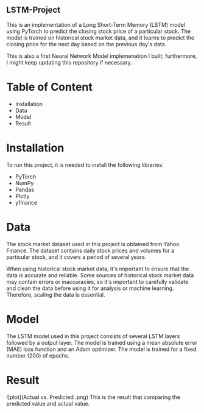 ## LSTM-Project
This is an implementation of a Long Short-Term Memory (LSTM) model using PyTorch to predict the closing stock price of a particular stock. The model is trained on historical stock market data, and it learns to predict the closing price for the next day based on the previous day's data.

This is also a first Neural Network Model implemenation I built; furthermore, I might keep updating this repository if necessary.
# Table of Content
  * Installation
  * Data
  * Model
  * Result
# Installation
To run this project, it is needed to install the following libraries:
 * PyTorch
 * NumPy
 * Pandas
 * Plotly
 * yfinance
# Data 
The stock market dataset used in this project is obtained from Yahoo Finance. The dataset contains daily stock prices and volumes for a particular stock, and it covers a period of several years.

When using historical stock market data, it's important to ensure that the data is accurate and reliable. Some sources of historical stock market data may contain errors or inaccuracies, so it's important to carefully validate and clean the data before using it for analysis or machine learning. Therefore, scaling the data is essential.

# Model
The LSTM model used in this project consists of several LSTM layers followed by a output layer. The model is trained using a mean absolute error (MAE) loss function and an Adam optimizer. The model is trained for a fixed number (200) of epochs.

# Result
![plot](Actual vs. Predicted .png)
This is the result that comparing the predicted value and actual value.
